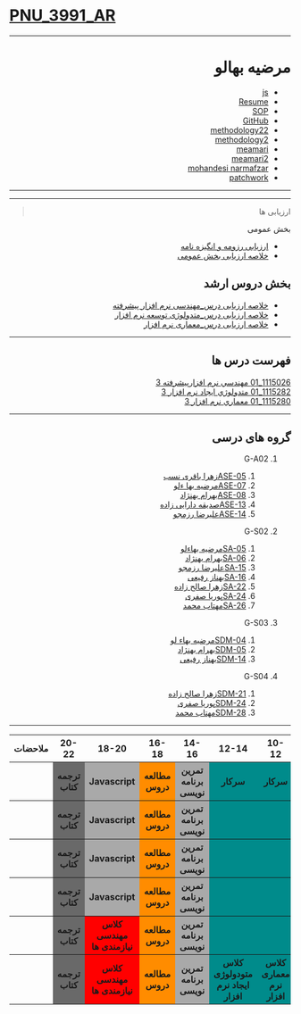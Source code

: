 # [PNU_3991_AR](https://github.com/AliRazavi-edu/PNU_3991#TOC)

<div dir="rtl">
   
---------- 
# مرضیه بهالو
- [js](https://github.com/marziyehbahalou/PNU_3991_AR)
- [Resume](https://github.com/marziyehbahalou/resume) 
- [SOP](https://github.com/marziyehbahalou/SOP1)
- [GitHub](https://github.com/marziyehbahalou)
- [methodology22](https://github.com/marziyehbahalou/methodology22)
- [methodology2](https://github.com/marziyehbahalou/methodology2)
- [meamari](https://github.com/marziyehbahalou/meamari)
- [meamari2](https://github.com/marziyehbahalou/meamari2)
- [mohandesi narmafzar](https://github.com/marziyehbahalou/mohandesi-narmafzar)
- [patchwork](https://github.com/jlord/patchwork/pull/38489)
-----------------
-----------------
> ارزیابی ها

بخش عمومی
- [ارزیابی رزومه و انگیزه نامه](https://github.com/bahram200/PNU_3991_AR/blob/main2/General/BB_CV_CheckList_AR_3991.pdf)
- [خلاصه ارزیابی بخش عمومی](https://github.com/bahram200/PNU_3991_AR/blob/main2/General/BB_GeneralSection_CheckList_AR_3991.pdf)

##  بخش دروس ارشد
- [خلاصه ارزیابی درس_مهندسی نرم افزار پیشرفته](https://github.com/bahram200/PNU_3991_AR/blob/main2/AdvancedSoftwareEngineering/BB_AdvancedSoftwareEngineering_CheckList_AR_3991.pdf)
- [خلاصه ارزیابی درس_متدولوژی توسعه نرم افزار](https://github.com/bahram200/PNU_3991_AR/blob/main2/SoftwareDevelopmentMethodologies/BB_SoftwareDevelopmentMethodologies_CheckList_AR_3991.pdf)
- [خلاصه ارزیابی درس_معماری نرم افزار](https://github.com/bahram200/PNU_3991_AR/blob/main2/SoftwareArchitecture/BB_SoftwareArchitecture_CheckList_AR_3991.pdf)
------------------
## فهرست درس ها  

[1115026_01	مهندسي نرم افزارپيشرفته	3](https://github.com/bahram200/PNU_3991_AR/tree/main2/AdvancedSoftwareEngineering)
<br>
[1115282_01	متدولوژي ايجاد نرم افزار	3](https://github.com/bahram200/PNU_3991_AR/tree/main2/SoftwareDevelopmentMethodologies)
<br>
[1115280_01	معماري نرم افزار	3](https://github.com/bahram200/PNU_3991_AR/tree/main2/SoftwareArchitecture)



--------------
## گروه های درسی
1. G-A02
   1. [ASE-05زهرا باقری نسب](https://github.com/AliRazavi-edu/PNU_3991/tree/master/_MSc/AdvancedSoftwareEngineering/1115026_01/05_%D8%B2%D9%87%D8%B1%D8%A7%20%D8%A8%D8%A7%D9%82%D8%B1%D9%8A%20%D9%86%D8%B3%D8%A8)
   1. [ASE-07مرضیه بها ءلو](https://github.com/AliRazavi-edu/PNU_3991/tree/master/_MSc/AdvancedSoftwareEngineering/1115026_01/07_%D9%85%D8%B1%D8%B6%D9%8A%D9%87%20%D8%A8%D9%87%D8%A7%D9%84%D9%88%D9%87%D9%88%D8%B1%D9%87)
    1. [ASE-08بهرام بهنژاد](https://github.com/AliRazavi-edu/PNU_3991/tree/master/_MSc/AdvancedSoftwareEngineering/1115026_01/08_%D8%A8%D9%87%D8%B1%D8%A7%D9%85%20%D8%A8%D9%87%D9%86%DA%98%D8%A7%D8%AF)  
    1. [ASE-13صدیقه دارایی زاده](https://github.com/AliRazavi-edu/PNU_3991/tree/master/_MSc/AdvancedSoftwareEngineering/1115026_01/13_%D8%B5%D8%AF%D9%8A%D9%82%D9%87%20%D8%AF%D8%A7%D8%B1%D8%A7%D9%8A%D9%8A%20%D8%B2%D8%A7%D8%AF%D9%87) 
    1. [ASE-14علیرضا رزمجو](https://github.com/AliRazavi-edu/PNU_3991/tree/master/_MSc/AdvancedSoftwareEngineering/1115026_01/14_%D8%B9%D9%84%D9%8A%D8%B1%D8%B6%D8%A7%20%D8%B1%D8%B2%D9%85%D8%AC%D9%88) 
      
1. G-S02
    1. [SA-05مرضیه بهاءلو](https://github.com/AliRazavi-edu/PNU_3991/tree/master/_MSc/SoftwareArchitecture/1115280_01/05_%D9%85%D8%B1%D8%B6%D9%8A%D9%87%20%D8%A8%D9%87%D8%A7%D9%84%D9%88%D9%87%D9%88%D8%B1%D9%87)
    1. [SA-06بهرام بهنژاد](https://github.com/AliRazavi-edu/PNU_3991/tree/master/_MSc/SoftwareArchitecture/1115280_01/06_%D8%A8%D9%87%D8%B1%D8%A7%D9%85%20%D8%A8%D9%87%D9%86%DA%98%D8%A7%D8%AF)
    1. [SA-15علیرضا رزمجو](https://github.com/AliRazavi-edu/PNU_3991/tree/master/_MSc/SoftwareArchitecture/1115280_01/15_%D8%B9%D9%84%D9%8A%D8%B1%D8%B6%D8%A7%20%D8%B1%D8%B2%D9%85%D8%AC%D9%88) 
    1. [SA-16بهناز رفیعی](https://github.com/AliRazavi-edu/PNU_3991/tree/master/_MSc/SoftwareArchitecture/1115280_01/16_%D8%A8%D9%87%D9%86%D8%A7%D8%B2%20%D8%B1%D9%81%D9%8A%D8%B9%D9%8A) 
    1. [SA-22زهرا صالح زاده](https://github.com/AliRazavi-edu/PNU_3991/tree/master/_MSc/SoftwareArchitecture/1115280_01/22_%D8%B2%D9%87%D8%B1%D8%A7%20%D8%B5%D8%A7%D9%84%D8%AD%20%D8%B2%D8%A7%D8%AF%D9%87) 
    1. [SA-24پوریا صفری](https://github.com/AliRazavi-edu/PNU_3991/tree/master/_MSc/SoftwareArchitecture/1115280_01/24_%D9%BE%D9%88%D8%B1%D9%8A%D8%A7%20%D8%B5%D9%81%D8%B1%D9%8A)
    1. [SA-26مهتاب محمد](https://github.com/AliRazavi-edu/PNU_3991/tree/master/_MSc/SoftwareArchitecture/1115280_01/26_%D9%85%D9%87%D8%AA%D8%A7%D8%A8%20%D9%85%D8%AD%D9%85%D8%AF)
1. G-S03
    1. [SDM-04مرضیه بهاء لو](https://github.com/AliRazavi-edu/PNU_3991/tree/master/_MSc/SoftwareDevelopmentMethodologies/1115282_01/04_%D9%85%D8%B1%D8%B6%D9%8A%D9%87%20%D8%A8%D9%87%D8%A7%D9%84%D9%88%D9%87%D9%88%D8%B1%D9%87) 
    1. [SDM-05بهرام بهنژاد](https://github.com/AliRazavi-edu/PNU_3991/tree/master/_MSc/SoftwareDevelopmentMethodologies/1115282_01/05_%D8%A8%D9%87%D8%B1%D8%A7%D9%85%20%D8%A8%D9%87%D9%86%DA%98%D8%A7%D8%AF)
    1. [SDM-14بهناز رفیعی](https://github.com/AliRazavi-edu/PNU_3991/tree/master/_MSc/SoftwareDevelopmentMethodologies/1115282_01/14_%D8%A8%D9%87%D9%86%D8%A7%D8%B2%20%D8%B1%D9%81%D9%8A%D8%B9%D9%8A)
 1. G-S04
     
    1. [SDM-21زهرا صالح زاده](https://github.com/AliRazavi-edu/PNU_3991/tree/master/_MSc/SoftwareDevelopmentMethodologies/1115282_01/21_%D8%B2%D9%87%D8%B1%D8%A7%20%D8%B5%D8%A7%D9%84%D8%AD%20%D8%B2%D8%A7%D8%AF%D9%87)
    1. [SDM-24پوریا صفری](https://github.com/AliRazavi-edu/PNU_3991/tree/master/_MSc/SoftwareDevelopmentMethodologies/1115282_01/24_%D9%BE%D9%88%D8%B1%D9%8A%D8%A7%20%D8%B5%D9%81%D8%B1%D9%8A)
    1. [SDM-28مهتاب محمد](https://github.com/AliRazavi-edu/PNU_3991/tree/master/_MSc/SoftwareDevelopmentMethodologies/1115282_01/28_%D9%85%D9%87%D8%AA%D8%A7%D8%A8%20%D9%85%D8%AD%D9%85%D8%AF)  
 -----------
 <div align="center">
   
   <div dir="ltr">
   
<table style="width:100%" >
            <tr>
             <th >ملاحضات</th>
             <th >20-22</th>
             <th >18-20</th>
              <th >16-18</th>
              <th >14-16</th>
              <th >12-14</th>
              <th>10-12</th>
              <th>8-10</th>
              <th>روز</th>
            </tr>
            <tr>
              <th></th>
              <th style="background-color: dimgrey;">ترجمه کتاب</th>
              <th style="background-color: darkgray;">Javascript</th>
              <th style="background-color: darkorange;">مطالعه دروس</th>
              <th style="background-color: darkgray;">تمرین برنامه نویسی</th>
              <th style="background-color: darkcyan;">سرکار</th>
              <th style="background-color: darkcyan;">سرکار</th>
              <th style="background-color: darkcyan;">سرکار</th>
              <th>شنبه</th>
            </tr>
             <tr>
                <th></th>
                <th style="background-color: dimgrey;">ترجمه کتاب</th>
                <th style="background-color: darkgray;">Javascript</th>
                <th style="background-color: darkorange;">مطالعه دروس</th>
                <th style="background-color: darkgray;">تمرین برنامه نویسی</th>
                <th style="background-color: darkcyan;"></th>
                <th style="background-color: darkcyan;"></th>
                <th style="background-color: darkcyan;"></th>
              <th>یک شنبه</th>
            </tr>
             <tr>
               <th></th>
                <th style="background-color: dimgrey;">ترجمه کتاب</th>
                <th style="background-color: darkgray;">Javascript</th>
                <th style="background-color: darkorange;">مطالعه دروس</th>
                <th style="background-color: darkgray;">تمرین برنامه نویسی</th>
                <th style="background-color: darkcyan;"></th>
                <th style="background-color: darkcyan;"></th>
                <th style="background-color: darkcyan;"></th>
              <th>دوشنبه</th>
            </tr>
             <tr>
                 <th></th>
                <th style="background-color: dimgrey;">ترجمه کتاب</th>
                <th style="background-color: darkgray;">Javascript</th>
                <th style="background-color: darkorange;">مطالعه دروس</th>
                <th style="background-color: darkgray;">تمرین برنامه نویسی</th>
                <th style="background-color: darkcyan;"></th>
                <th style="background-color: darkcyan;"></th>
                <th style="background-color: darkcyan;"></th>
              <th>سه شنبه</th>
            </tr>
             <tr>
                <th></th>
                <th style="background-color: dimgrey;">ترجمه کتاب</th>
                <th style="background-color:red;">کلاس مهندسی نیازمندی ها</th>
                <th style="background-color: darkorange;">مطالعه دروس</th>
                <th style="background-color: darkgray;">تمرین برنامه نویسی</th>
                <th style="background-color: darkcyan;"></th>
                <th style="background-color: darkcyan;"></th>
                <th style="background-color: darkcyan;"></th>
              <th>چهارشنبه</th>
            </tr>
             <tr>
                <th></th>
                <th style="background-color: dimgrey;">ترجمه کتاب</th>
                <th style="background-color:red;">کلاس مهندسی نیازمندی ها</th>
                <th style="background-color: darkorange;">مطالعه دروس</th>
                <th style="background-color: darkgray;">تمرین برنامه نویسی</th>
                <th style="background-color: darkcyan;">کلاس متودولوژی ایجاد نرم افزار</th>
                <th style="background-color: darkcyan;">کلاس معماری نرم افزار</th>
                <th style="background-color: darkcyan;">کلاس مهندسی نرم افزار</th>
              <th>پنج شنبه</th>
            </tr>
          </table> 
          </div>   
